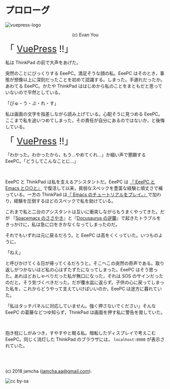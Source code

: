 

# プロローグ

![vuepress-logo](https://raw.githubusercontent.com/vuejs/vuepress/master/docs/.vuepress/public/hero.png)

<center>(c) Evan You</center>

<span style="font-size: 200%;">「 [VuePress](https://vuepress.vuejs.org/) !!」</span>

私は ThinkPad の前で大声をあげた。

突然のことにびっくりする EeePC。満足そうな顔の私。EeePC はそのとき，事態が想像以上に深刻だったことを初めて認識する。しまった。手遅れだったか。あわてる EeePC。かたや ThinkPad ははじめから私のことをまともだと思っていないので平然としている。

「びゅ・う・ぷ・れ・す」

私は画面の文字を指差しながら読み上げている。心配そうに見つめる EeePC。ここまで私を追いつめてしまった，その責任が自分にあるのではないか，と後悔している。

<span style="font-size: 200%;">「 [VuePress](https://vuepress.vuejs.org/) !!」</span>

「わかった。わかったから，もう…やめてくれ…」か細い声で懇願する EeePC。「どうしてこんなことに…」

<br>

EeePC と ThinkPad は私を支えるアシスタントだ。EeePC は [『 EeePC と Emacs と○○と』](https://jamcha-aa.github.io/EeePC/) で復活して以来，貧弱なスペックを豊富な経験と頑丈さで補っている。一方の ThinkPad は[『 Emacs のチュートリアルをプレイ。』](https://jamcha-aa.github.io/Emacs-tutorial/)で加わり，経験を圧倒するほどのスペックで私を助けている。

これまで私と二台のアシスタントは互いに衝突しながらもうまくやってきた。だが 『[Spacemacs のささやき](https://jamcha-aa.github.io/Spacemacs-Guide/)』と『[Docusaurus の逆襲](https://jamcha-aa.github.io/Docusaurus-Guide/)』で起きたトラブルをきっかけに，私は急に口をきかなくなってしまったのだ。

それでもいずれは元に戻るだろう，と EeePC は高をくくっていた。いつものように，

「ねえ」

と呼びかけてくる日が帰ってくるだろうと。そこへこの突然の奇声である。取り返しがつかないほど私の心はずたずたになってしまった。EeePC はそう思った。あれほどおしゃべりだった私が無口になった，それは SOS のサインだったのだと。そう気づくべきだった。だが覆水盆に返らず。子供の心に戻ってしまった私を，これからどうやって支えていけばいいのか，EeePC は途方に暮れていた。

「私はタッチパネルに対応していません。強く押さないでください」そんな EeePC の葛藤などつゆ知らず，ThinkPad は画面を押す私に警告を発していた。

<br>

抱き枕にしがみつき，すやすやと眠る私。暗転したディスプレイで考えこむ EeePC。同じく消灯した ThinkPad のブラウザには， `localhost:8080` が表示されていた。

<br>
<br>

(c) 2018 jamcha (jamcha.aa@gmail.com).

![cc by-sa](https://i.creativecommons.org/l/by-sa/4.0/88x31.png)

